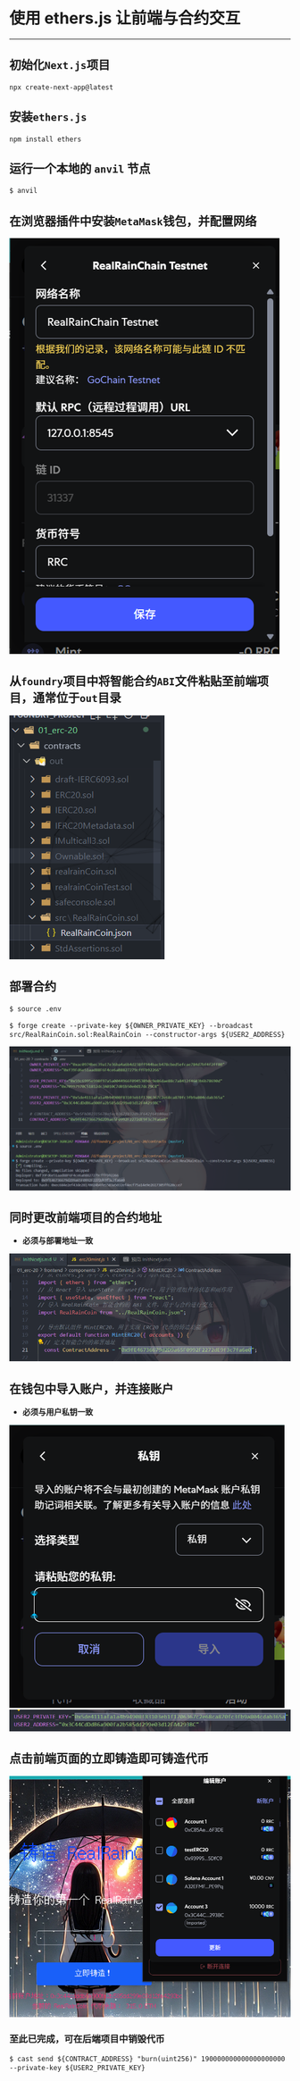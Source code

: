 # 使用 ethers.js 让前端与合约交互
---
## 初始化`Next.js`项目
``` shell
npx create-next-app@latest
```

## 安装`ethers.js`
``` shell
npm install ethers
```

## 运行一个本地的 `anvil` 节点
``` bash
$ anvil
```

## 在浏览器插件中安装`MetaMask`钱包，并配置网络
![alt text](image.png)

## 从`foundry`项目中将智能合约`ABI`文件粘贴至前端项目，通常位于`out`目录
![alt text](image-1.png)

## 部署合约
```shell
$ source .env
```
```shell
$ forge create --private-key ${OWNER_PRIVATE_KEY} --broadcast src/RealRainCoin.sol:RealRainCoin --constructor-args ${USER2_ADDRESS}
```
![alt text](image-2.png)

## 同时更改前端项目的合约地址
 - **必须与部署地址一致**

![alt text](image-3.png)

## 在钱包中导入账户，并连接账户
 - **必须与用户私钥一致**

![alt text](image-4.png)
![alt text](image-5.png)

## 点击前端页面的立即铸造即可铸造代币
![alt text](image-6.png)

### 至此已完成，可在后端项目中销毁代币
```shell
$ cast send ${CONTRACT_ADDRESS} "burn(uint256)" 190000000000000000000 --private-key ${USER2_PRIVATE_KEY}
```